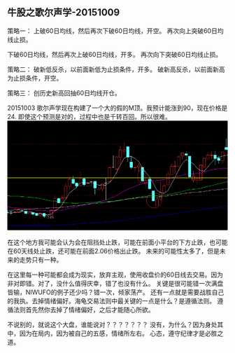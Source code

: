 
## 牛股之歌尔声学-20151009

策略一：
上破60日均线，然后再次下破60日均线，开空。
再次向上突破60日均线止损。

下破60日均线，然后再次上破60日均线，开多。
再次向下突破60日均线止损。

策略二：
破新低反杀，以前面新低为止损条件，开多。
破新高反杀，以前面新高为止损条件，开空。

策略三：
创历史新高回抽60日均线开仓。

20151003
歌尔声学现在构建了一个大的假的M顶。我预计能涨到90，现在价格是24.
即使这个预测是对的，过程中也是千转百回。所以很难。
![牛股之歌尔声学](./img/essay/牛股之歌尔声学.png)

在这个地方我可能会认为会在阻挡处止跌，可能在前面小平台的下方止跌，也可能在60天线处止跌，还可能在前面2.06价格出止跌。
未来的可能性太多了，但是未来的走势只有一种。

在这里每一种可能都会成为现实，放弃主观，使用收盘价的60日线去交易。因为非对即错。对了，没什么值得庆幸，错了也没有什么。
关键是很可能错一次满盘皆输，NIWUFO的例子还少吗？错一次，倾家荡产。
还有一点就是需要战胜自己的我执。去掉情绪偏好。海龟交易法则中最关键的一点是什么？是遵循法则。
遵循法则首先然你去掉了情绪偏好，之后才能随心所欲。

不说别的，就说这个大盘，谁能说对？？？？？？？
没有，为什么？因为身处其中，因为在局内，因为被自己的五感，情绪所左右。
心态，遵守纪律才是必胜之道。




